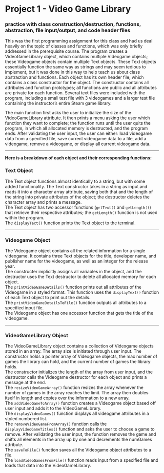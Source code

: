 # Project 1 - Video Game Library
### practice with class construction/destruction, functions, abstraction, file input/output, and code header files

This was the first programming assignment for this class and had us deal heavily on the topic of classes and functions, which was only briefly addressed in the prerequisite course. The program creates a VideoGameLibrary object, which contains multiple Videogame objects; these Videogame objects contain multiple Text objects. These Text objects essentially function the same way as strings and may seem tedious to implement, but it was done in this way to help teach us about class abstraction and functions. Each object has its own header file, which contains a class constructor for the object. The constructor contains all attributes and function prototypes; all functions are public and all attributes are private for each function. Several text files were included with the program, including a small test file with 3 videogames and a larger test file containing the instructor’s entire Steam game library.

The main function first asks the user to initialize the size of the VideoGameLibrary attribute. It then prints a menu asking the user which function they want to complete; the function runs until the user quits the program, in which all allocated memory is destructed, and the program ends. After validating the user input, the user can either: load videogame data from a specified file, save current videogame data to a file, add a videogame, remove a videogame, or display all current videogame data.

___

**Here is a breakdown of each object and their corresponding functions:**

### Text Object

The Text object functions almost identically to a string, but with some added functionality. The Text constructor takes in a string as input and reads it into a character array attribute, saving both that and the length of the string into private attributes of the object; the destructor deletes the character array and prints a message. <br />The Text object has two accessor functions (`getText()` and `getLength()`) that retrieve their respective attributes; the `getLength()` function is not used within the program. <br />The `displayText()` function prints the Text object to the terminal.

___

### Videogame Object

The Videogame object contains all the related information for a single videogame. It contains three Text objects for the title, developer name, and publisher name for the videogame, as well as an integer for the release year. <br />The constructer implicitly assigns all variables in the object, and the destructor uses the Text destructor to delete all allocated memory for each object. <br />The `printVideoGameDetails()` function prints out all attributes of the Videogame in a styled format. This function uses the `displayText()` function of each Text object to print out the details. <br />The `printVideoGameDetailsToFile()` function outputs all attributes to a specified input file. <br />The Videogame object has one accessor function that gets the title of the videogame.

___

### VideoGameLibrary Object

The VideoGameLibrary object contains a collection of Videogame objects stored in an array. The array size is initiated through user input. The constructor holds a pointer array of Videogame objects, the max number of games the library can hold, and the current number of games the library holds. <br />The constructor initializes the length of the array from user input, and the destructor calls the Videogame destructor for each object and prints a message at the end. <br />The `resizeVideoGameArray()` function resizes the array whenever the number of games in the array reaches the limit. The array then doubles itself in length and copies over the information to a new array. <br />The `addVideoGameToArray()` function creates a Videogame object based off user input and adds it to the VideoGameLibrary. <br />The `displayVideoGames()` function displays all videogame attributes in a styled numbered list. <br />The `removeVideoGameFromArray()` function calls the `displayVideoGameTitles()` function and asks the user to choose a game to remove. After validating the user input, the function removes the game and shifts all elements in the array up by one and decrements the numGames attribute. <br />The `saveToFile()` function saves all the Videogame object attributes to a file. <br />The `loadVideoGamesFromFile()` function reads input from a specified file and loads that data into the VideoGameLibrary.
